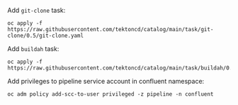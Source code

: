 Add `git-clone` task:

```
oc apply -f https://raw.githubusercontent.com/tektoncd/catalog/main/task/git-clone/0.5/git-clone.yaml
```

Add `buildah` task:

```
oc apply -f https://raw.githubusercontent.com/tektoncd/catalog/main/task/buildah/0.3/buildah.yaml
```

Add privileges to pipeline service account in confluent namespace:

```
oc adm policy add-scc-to-user privileged -z pipeline -n confluent
```

